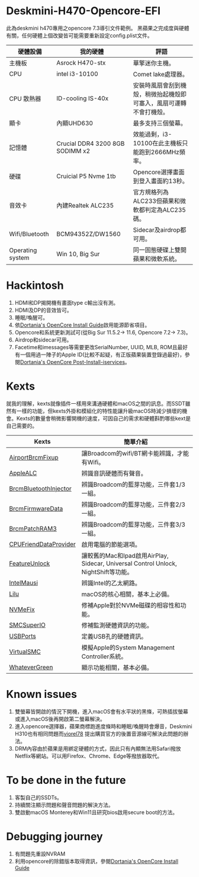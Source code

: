 # Deskmini-H470-Opencore-EFI
此為deskmini h470專用之opencore 7.3導引文件範例。
黑蘋果之完成度與硬體有關，任何硬體上個改變皆可能需要重新設定config.plist文件。

| 硬體設備  |  我的硬體 |  評語 |
|----------|-------------|------|
| 主機板 |  Asrock H470-stx | 華擎迷你主機。 |
| CPU |    intel i3-10100   |   Comet lake處理器。 |
| CPU 散熱器| ID-cooling IS-40x | 安裝時風扇會刮到機殼，稍微抬起機殼即可塞入，風扇可運轉不會打機殼。|
| 顯卡 | 內顯UHD630 | 最多支持三個螢幕。 |
| 記憶體 |  Crucial DDR4 3200 8GB SODIMM x2 | 效能過剩，i3-10100在此主機板只能跑到2666MHz頻率。 |
| 硬碟 |    Cruicial P5 Nvme 1tb | Opencore選擇畫面到登入畫面約13秒。 |
| 音效卡 | 內建Realtek ALC235 | 官方規格列為ALC233但蘋果和微軟都判定為ALC235碼。 | 
| Wifi/Bluetooth | BCM94352Z/DW1560 | Sidecar及airdrop都可用。 |
| Operating system | Win 10, Big Sur | 同一固態硬碟上雙開蘋果和微軟系統。 |

# Hackintosh
1. HDMI和DP揭開機有畫面type c輸出沒有測。
2. HDMI及DP的音效皆可。
3. 睡眠/喚醒可。
4. 依[Dortania's OpenCore Install Guide](https://dortania.github.io/OpenCore-Install-Guide/)啟用能源節省項目。  
5. Opencore和系統更新測試可(從Big Sur 11.5.2-> 11.6, Opencore 7.2-> 7.3)。
6. Airdrop和sidecar可用。
7. Facetime和imessages等需要更改SerialNumber, UUID, MLB, ROM且最好有一個用過一陣子的Apple ID(比較不起疑，有正版蘋果裝置登錄過最好)，參閱[Dortania's OpenCore Post-Install-iservices](https://dortania.github.io/OpenCore-Post-Install/universal/iservices.html)。

# Kexts
就我的理解，kexts就像插件一樣用來溝通硬體和macOS之間的訊息。而SSDT雖然有一樣的功能，但kexts外掛和模組化的特性能讓升級macOS時減少損壞的機會。Kexts的數量會稍微影響開機的速度，可因自己的需求和硬體斟酌哪些kext是自己需要的。

| Kexts |     簡單介紹 |
|----------|-------------|
| [AirportBrcmFixup](https://github.com/acidanthera/AirportBrcmFixup) | 讓Broadcom的wifi/BT網卡能辨識，才能有Wifi。 | 
| [AppleALC](https://github.com/acidanthera/AppleALC) | 辨識音訊硬體而有聲音。 |   
| [BrcmBluetoothInjector](https://github.com/acidanthera/BrcmPatchRAM)| 辨識Broadcom的藍芽功能，三件套1/3一組。 | 
| [BrcmFirmwareData](https://github.com/acidanthera/BrcmPatchRAM) | 辨識Broadcom的藍芽功能，三件套2/3一組。 |
| [BrcmPatchRAM3](https://github.com/acidanthera/BrcmPatchRAM) |  辨識Broadcom的藍芽功能，三件套3/3一組。 | 
| [CPUFriendDataProvider](https://github.com/stevezhengshiqi/one-key-cpufriend) | 啟用電腦的節能選項。 |
| [FeatureUnlock](https://github.com/acidanthera/FeatureUnlock) | 讓較舊的Mac和Ipad啟用AirPlay, Sidecar, Universal Control Unlock, NightShift等功能。 | 
| [IntelMausi](https://github.com/acidanthera/IntelMausi)| 辨識Intel的乙太網路。 |
| [Lilu](https://github.com/acidanthera/Lilu) | macOS的核心相關，基本上必備。 |
| [NVMeFix](https://github.com/acidanthera/NVMeFix) | 修補Apple對於NVMe磁碟的相容性和功能。 | 
| [SMCSuperIO](https://github.com/acidanthera/VirtualSMC) | 修補監測硬體資訊的功能。 |
| [USBPorts](https://dortania.github.io/OpenCore-Post-Install/usb/) | 定義USB孔的硬體資訊。 | 
| [VirtualSMC](https://github.com/acidanthera/VirtualSMC) | 模擬Apple的System Management Controller系統。 |
| [WhateverGreen](https://github.com/acidanthera/WhateverGreen) | 顯示功能相關，基本必備。 | 

# Known issues
1. 雙螢幕皆開啟的情況下開機，進入macOS會有水平狀的黑條，可熱插拔螢幕或進入macOS後再開啟第二螢幕解決。
2. 進入opencore選擇器，蘋果商標跑進度條時和睡眠/喚醒時會爆音，Deskmini H310也有相同問題而[viorel78](https://github.com/viorel78/ASRock-DeskMini-310/issues/1) 提出購買官方的後置音源線可解決此問題的辦法。
3. DRM內容由於蘋果是用綁定硬體的方式，因此只有內顯無法用Safari撥放Netflix等網站。可以用Firefox、Chrome、Edge等撥放器取代。

# To be done in the future
1. 客製自己的SSDTs。
2. 持續關注顯示問題和聲音問題的解決方法。
3. 雙啟動macOS Monterey和Win11且研究bios啟用secure boot的方法。

# Debugging journey
1. 有問題先重設NVRAM
2. 利用opencore的除錯版本取得資訊，參閱[Dortania's OpenCore Install Guide](https://dortania.github.io/OpenCore-Install-Guide/)
